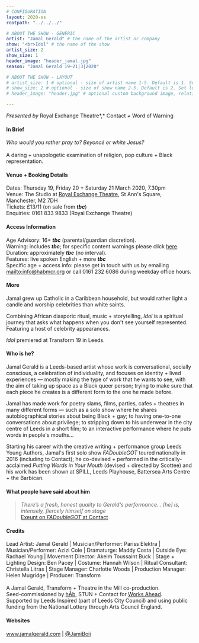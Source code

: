 ```yaml
---
# CONFIGURATION
layout: 2020-ss
rootpath: "../../../"

# ABOUT THE SHOW - GENERIC
artist: "Jamal Gerald" # the name of the artist or company
show: "<br>Idol" # the name of the show
artist_size: 2
show_size: 1
header_image: "header_jamal.jpg"    
season: "Jamal Gerald 19—21|3|2020"

# ABOUT THE SHOW - LAYOUT
# artist_size: 1 # optional - size of artist name 1-5. Default is 1. Set longer names to lower values
# show_size: 2 # optional - size of show name 2-5. Default is 2. Set longer names to lower values
# header_image: "header.jpg" # optional custom background image, relative to current page

---
```

*Presented by* Royal Exchange Theatre*,* Contact *+* Word of Warning       
         
#### In Brief      
*Who would you rather pray to? Beyoncé or white Jesus?*<br><br>A daring + unapologetic examination of religion, pop culture + Black representation.        
          
#### Venue + Booking Details           
Dates: Thursday 19, Friday 20 + Saturday 21 March 2020, 7.30pm        
Venue: The Studio at <a href="https://www.royalexchange.co.uk/where-how-to-find-us" target="_blank">Royal Exchange Theatre</a>, St Ann's Square, Manchester, M2 7DH         
Tickets: £13/11 (on sale from ***tbc***)            
Enquiries: 0161 833 9833 (Royal Exchange Theatre)           
          
#### Access Information        
Age Advisory: 16+ ***tbc*** (parental/guardian discretion).<br>Warning: includes ***tbc***; for specific content warnings please click [here](/warnings).<br>Duration: approximately ***tbc*** (no interval).<br>Features: live spoken English + more ***tbc***<br>Specific age + access info: please get in touch with us by emailing <mailto:info@habmcr.org> or call 0161 232 6086 during weekday office hours.         
             
#### More         
Jamal grew up Catholic in a Caribbean household, but would rather light a candle and worship celebrities than white saints.        
        
Combining African diasporic ritual, music + storytelling, *Idol* is a spiritual journey that asks what happens when you don't see yourself represented. Featuring a host of celebrity appearances.         
          
*Idol* premiered at Transform 19 in Leeds.        
         
#### Who is he?        
Jamal Gerald is a Leeds-based artist whose work is conversational, socially conscious, a celebration of individuality, and focuses on identity + lived experiences — mostly making the type of work that he wants to see, with the aim of taking up space as a Black queer person; trying to make sure that each piece he creates is a different form to the one he made before.

Jamal has made work for poetry slams, films, parties, cafes + theatres in many different forms — such as a solo show where he shares autobiographical stories about being Black + gay; to having one-to-one conversations about privilege; to stripping down to his underwear in the city centre of Leeds in a short film; to an interactive performance where he puts words in people's mouths…

Starting his career with the creative writing + performance group Leeds Young Authors, Jamal's first solo show *FADoubleGOT* toured nationally in 2016 (including to Contact); he co-devised + performed in the critically-acclaimed *Putting Words in Your Mouth* (devised + directed by Scottee) and his work has been shown at SPILL, Leeds Playhouse, Battersea Arts Centre + the Barbican.        
         
#### What people have said about him        
>*There’s a fresh, honest quality to Gerald's performance… [he] is, intensely, fiercely himself on stage*<br><a href="http://exeuntmagazine.com/reviews/review-fadoublegot-at-contact-manchester" target="_blank">Exeunt on *FADoubleGOT* at Contact</a>       
        
#### Credits          
Lead Artist: Jamal Gerald | Musician/Performer: Pariss Elektra | Musician/Performer: Azizi Cole | Dramaturge: Maddy Costa | Outside Eye: Rachael Young | Movement Director: Akeim Toussaint Buck | Stage + Lighting Design: Ben Pacey | Costume: Hannah Wilson | Ritual Consultant: Christella Litras | Stage Manager: Charlotte Woods | Production Manager: Helen Mugridge | Producer: Transform<br><br>
A Jamal Gerald, Transform + Theatre in the Mill co-production.<br>Seed-commissioned by [hÅb](/hab), STUN + Contact for [Works Ahead](/hab/worksahead).<br>Supported by Leeds Inspired (part of Leeds City Council) and using public funding from the National Lottery through Arts Council England.           
        
#### Websites          
<a href="http://www.jamalgerald.com/idol" target="_blank">www.jamalgerald.com</a> | <a href="http://twitter.com/JamiBoii" target="_blank">@JamiBoii</a>
